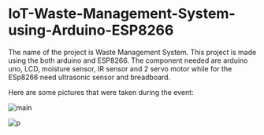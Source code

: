 # IoT-Waste-Management-System-using-Arduino-ESP8266
The name of the project is Waste Management System.
This project is made using the both arduino and ESP8266.
The component needed are arduino uno, LCD, moisture sensor, IR sensor and 2 servo motor while for the ESp8266 need ultrasonic sensor and breadboard.

Here are some pictures that were taken during the event:

![main](https://github.com/fsdkumk/IoT-Smart-Street-Light-using-ESP8266/assets/141599942/9a3e68b3-38b3-4af5-b3e1-67cba6ed4b08)

![p](https://github.com/fsdkumk/IoT-Waste-Management-System-using-Arduino/assets/141599942/0c8e1660-38a5-4b70-9244-83495397f2d5)


